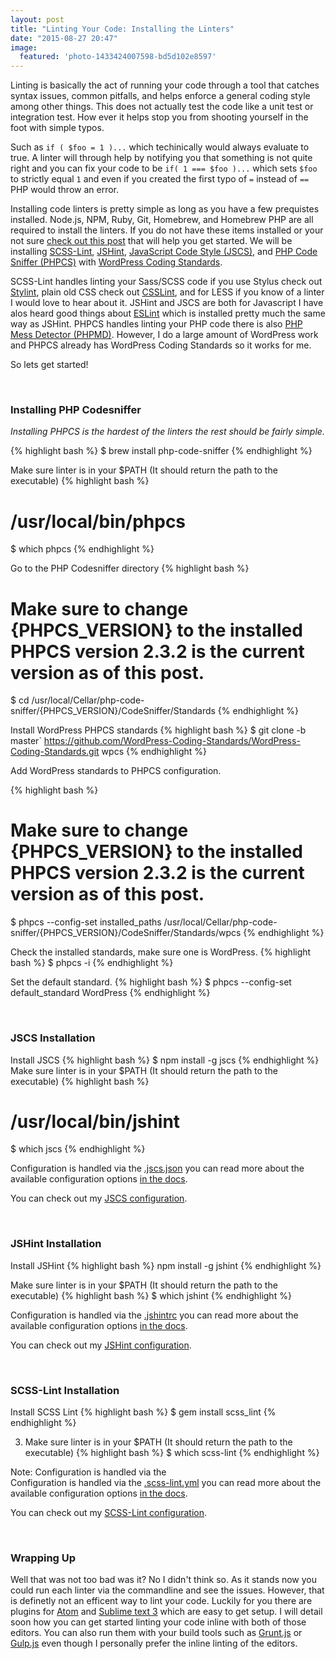 ```yaml
---
layout: post
title: "Linting Your Code: Installing the Linters"
date: "2015-08-27 20:47"
image:
  featured: 'photo-1433424007598-bd5d102e8597'
---
```

Linting is basically the act of running your code through a tool that catches syntax issues, common pitfalls, and helps enforce a general coding style among other things. This does not actually test the code like a unit test or integration test. How ever it helps stop you from shooting yourself in the foot with simple typos.

Such as `if ( $foo = 1 )...` which techinically would always evaluate to true. A linter will through help by notifying you that something is not quite right and you can fix your code to be `if( 1 === $foo )...`  which sets `$foo` to strictly equal `1` and even if you created the first typo of `=` instead of `==` PHP would throw an error.

Installing code linters is pretty simple as long as you have a few prequistes installed. Node.js, NPM, Ruby, Git, Homebrew, and Homebrew PHP are all required to install the linters. If you do not have these items installed or your not sure [check out this post](/2015/08/26/base-environment-setup/) that will help you get started. We will be installing [SCSS-Lint](https://github.com/brigade/scss-lint), [JSHint](http://jshint.com/), [JavaScript Code Style (JSCS)](http://jscs.info/), and [PHP Code Sniffer (PHPCS)](https://github.com/squizlabs/PHP_CodeSniffer) with [WordPress Coding Standards](https://github.com/WordPress-Coding-Standards/WordPress-Coding-Standards).

SCSS-Lint handles linting your Sass/SCSS code if you use Stylus check out [Stylint](https://www.npmjs.com/package/stylint), plain old CSS check out [CSSLint](http://csslint.net/), and for LESS if you know of a linter I would love to hear about it. JSHint and JSCS are both for Javascript I have alos heard good things about [ESLint](http://eslint.org/) which is installed pretty much the same way as JSHint. PHPCS handles linting your PHP code there is also [PHP Mess Detector (PHPMD)](http://phpmd.org/). However, I do a large amount of WordPress work and PHPCS already has WordPress Coding Standards so it works for me.

So lets get started!

<br>

### Installing PHP Codesniffer

*Installing PHPCS is the hardest of the linters the rest should be fairly simple.*

{% highlight bash %}
$ brew install php-code-sniffer
{% endhighlight %}

Make sure linter is in your $PATH (It should return the path to the executable)
{% highlight bash %}
# /usr/local/bin/phpcs
$ which phpcs
{% endhighlight %}

Go to the PHP Codesniffer directory
{% highlight bash %}
# Make sure to change {PHPCS_VERSION} to the installed PHPCS version 2.3.2 is the current version as of this post.
$ cd /usr/local/Cellar/php-code-sniffer/{PHPCS_VERSION}/CodeSniffer/Standards
{% endhighlight %}

Install WordPress PHPCS standards
{% highlight bash %}
$ git clone -b master` https://github.com/WordPress-Coding-Standards/WordPress-Coding-Standards.git wpcs
{% endhighlight %}

Add WordPress standards to PHPCS configuration.  

{% highlight bash %}
# Make sure to change {PHPCS_VERSION} to the installed PHPCS version 2.3.2 is the current version as of this post.
$ phpcs --config-set installed_paths /usr/local/Cellar/php-code-sniffer/{PHPCS_VERSION}/CodeSniffer/Standards/wpcs
{% endhighlight %}

Check the installed standards, make sure one is WordPress.
{% highlight bash %}
$ phpcs -i
{% endhighlight %}

Set the default standard.
{% highlight bash %}
$ phpcs --config-set default_standard WordPress
{% endhighlight %}

<br>


### JSCS Installation
Install JSCS
{% highlight bash %}
$ npm install -g jscs
{% endhighlight %}
Make sure linter is in your $PATH (It should return the path to the executable)
{% highlight bash %}
# /usr/local/bin/jshint
$ which jscs
{% endhighlight %}

Configuration is handled via the [.jscs.json](http://jscs.info/overview.html#-config-c) you can read more about the available configuration options [in the docs](http://jscs.info/rules.html).

You can check out my [JSCS configuration](https://github.com/DHolloran/linter-examples/blob/master/.jscs.json).

<br>


### JSHint Installation
Install JSHint
{% highlight bash %}
npm install -g jshint
{% endhighlight %}

Make sure linter is in your $PATH (It should return the path to the executable)
{% highlight bash %}
$ which jshint
{% endhighlight %}

Configuration is handled via the [.jshintrc](http://jshint.com/docs/) you can read more about the available configuration options [in the docs](http://jshint.com/docs/options/).

You can check out my [JSHint configuration](https://github.com/DHolloran/linter-examples/blob/master/.jshintrc).

<br>

### SCSS-Lint Installation
Install SCSS Lint
{% highlight bash %}
$ gem install scss_lint
{% endhighlight %}

3. Make sure linter is in your $PATH (It should return the path to the executable)
{% highlight bash %}
$ which scss-lint
{% endhighlight %}

Note: Configuration is handled via the  
Configuration is handled via the [.scss-lint.yml](https://github.com/brigade/scss-lint#configuration) you can read more about the available configuration options [in the docs](https://github.com/brigade/scss-lint/blob/master/lib/scss_lint/linter/README.md).

You can check out my [SCSS-Lint configuration](https://github.com/DHolloran/linter-examples/blob/master/.scss-lint.yml).

<br>

### Wrapping Up
Well that was not too bad was it? No I didn't think so. As it stands now you could run each linter via the commandline and see the issues. However, that is definetly not an efficent way to lint your code. Luckily for you there are plugins for [Atom](https://atom.io/) and [Sublime text 3](http://www.sublimetext.com/3) which are easy to get setup. I will detail soon how you can get started linting your code inline with both of those editors. You can also run them with your build tools such as [Grunt.js](http://gruntjs.com/) or [Gulp.js](http://gulpjs.com/) even though I personally prefer the inline linting of the editors.